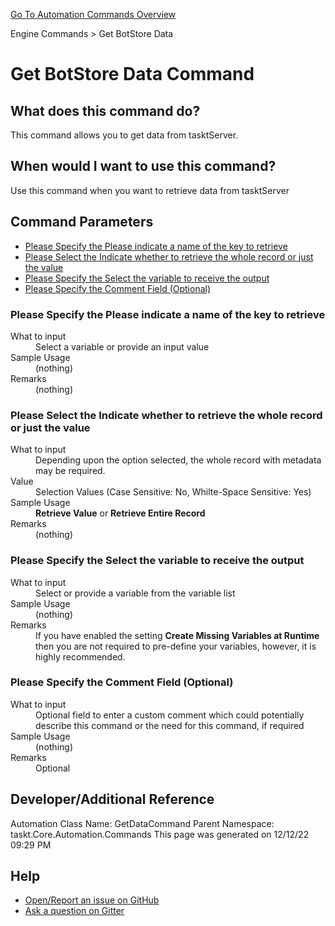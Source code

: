 <!--TITLE: Get BotStore Data Command -->
<!-- SUBTITLE: a command in the Engine Commands group. -->
[Go To Automation Commands Overview](/automation-commands.md)


Engine Commands &gt; Get BotStore Data


# Get BotStore Data Command


## What does this command do?
This command allows you to get data from tasktServer.


## When would I want to use this command?
Use this command when you want to retrieve data from tasktServer


## Command Parameters
- [Please Specify the Please indicate a name of the key to retrieve](#param_0)
- [Please Select the Indicate whether to retrieve the whole record or just the value](#param_1)
- [Please Specify the Select the variable to receive the output](#param_2)
- [Please Specify the Comment Field (Optional)](#param_3)


<a id="param_0"></a>
### Please Specify the Please indicate a name of the key to retrieve


<dl>
<dt>What to input</dt><dd>Select a variable or provide an input value</dd>
<dt>Sample Usage</dt><dd>(nothing)</dd>
<dt>Remarks</dt><dd>(nothing)</dd>
</dl>




<a id="param_1"></a>
### Please Select the Indicate whether to retrieve the whole record or just the value


<dl>
<dt>What to input</dt><dd>Depending upon the option selected, the whole record with metadata may be required.</dd>
<dt>Value</dt><dd>Selection Values (Case Sensitive: No, Whilte-Space Sensitive: Yes)</dd>
<dt>Sample Usage</dt><dd><strong>Retrieve Value</strong> or  <strong>Retrieve Entire Record</strong></dd>
<dt>Remarks</dt><dd>(nothing)</dd>
</dl>




<a id="param_2"></a>
### Please Specify the Select the variable to receive the output


<dl>
<dt>What to input</dt><dd>Select or provide a variable from the variable list</dd>
<dt>Sample Usage</dt><dd>(nothing)</dd>
<dt>Remarks</dt><dd>If you have enabled the setting <strong>Create Missing Variables at Runtime</strong> then you are not required to pre-define your variables, however, it is highly recommended.</dd>
</dl>




<a id="param_3"></a>
### Please Specify the Comment Field (Optional)


<dl>
<dt>What to input</dt><dd>Optional field to enter a custom comment which could potentially describe this command or the need for this command, if required</dd>
<dt>Sample Usage</dt><dd>(nothing)</dd>
<dt>Remarks</dt><dd>Optional</dd>
</dl>




## Developer/Additional Reference
Automation Class Name: GetDataCommand
Parent Namespace: taskt.Core.Automation.Commands
This page was generated on 12/12/22 09:29 PM


## Help
- [Open/Report an issue on GitHub](https://github.com/rcktrncn/taskt/issues/new)
- [Ask a question on Gitter](https://gitter.im/taskt-rpa/Lobby)
